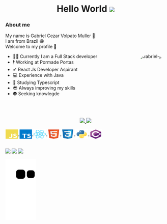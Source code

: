 <h1 align='center'> Hello World <img src="https://github.com/TheDudeThatCode/TheDudeThatCode/blob/master/Assets/Hi.gif" width="29px"> </h1>
<p align="center"> 
 

### About me
   My name is Gabriel Cezar Volpato Muller 🙋‍<br>
   I am from Brazil 😁<br>
   Welcome to my profile 👀 
   <br>

<img align="right" alt="Gabriel-pic" height="150" style="border-radius:50px;" 
  src="https://avatars.githubusercontent.com/u/81782103?s=120&v=4">

- 👨‍💻 Currently I am a Full Stack developer
-  🕴 Working at Pormade Portas
- ✔  React Js Developer Aspirant 
- 💻 Experience with Java
- 📘 Studying Typescript
- 😎 Always improving my skills
- 👽 Seeking knowlegde


<br><br/>

<div align="center">
  <a href="https://github.com/gabrielmuller1">
  <img height="180em" src="https://github-readme-stats.vercel.app/api?username=gabrielmuller1&show_icons=true&theme=chartreuse-dark&include_all_commits=true&count_private=true"/>
  <img height="180em" src="https://github-readme-stats.vercel.app/api/top-langs/?username=gabrielmuller1&layout=compact&langs_count=7&theme=chartreuse-dark"/>
</div>
  
  <div style="display: inline_block"><br>
  <img align="center" alt="Gabriel-Js" height="30" width="40" src="https://raw.githubusercontent.com/devicons/devicon/master/icons/javascript/javascript-plain.svg">
  <img align="center" alt="Gabriel-Ts" height="30" width="40" src="https://raw.githubusercontent.com/devicons/devicon/master/icons/typescript/typescript-plain.svg">
  <img align="center" alt="Gabriel-React" height="30" width="40" src="https://raw.githubusercontent.com/devicons/devicon/master/icons/react/react-original.svg">
  <img align="center" alt="Gabriel-HTML" height="30" width="40" src="https://raw.githubusercontent.com/devicons/devicon/master/icons/html5/html5-original.svg">
  <img align="center" alt="Gabriel-CSS" height="30" width="40" src="https://raw.githubusercontent.com/devicons/devicon/master/icons/css3/css3-original.svg">
  <img align="center" alt="Gabriel-Python" height="30" width="40" src="https://raw.githubusercontent.com/devicons/devicon/master/icons/python/python-original.svg">
  <img align="center" alt="Gabriel-Csharp" height="30" width="40" src="https://raw.githubusercontent.com/devicons/devicon/master/icons/csharp/csharp-original.svg">
</div>
  
  ##
 
<div> 
  <a href="https://instagram.com/gabriel_mul" target="_blank"><img src="https://img.shields.io/badge/-Instagram-%23E4405F?style=for-the-badge&logo=instagram&logoColor=white" target="_blank"></a>
  <a href = "mailto:gabrielmuller708@gmail.com"><img src="https://img.shields.io/badge/-Gmail-%23333?style=for-the-badge&logo=gmail&logoColor=white" target="_blank"></a>
  <a href="https://www.linkedin.com/in/gabriel-muller-80929b1b6/" target="_blank"><img src="https://img.shields.io/badge/-LinkedIn-%230077B5?style=for-the-badge&logo=linkedin&logoColor=white" target="_blank"></a> 
 
  ![Snake animation](https://github.com/rafaballerini/rafaballerini/blob/output/github-contribution-grid-snake.svg)
 
</div>
